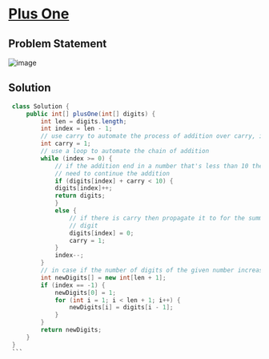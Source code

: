 # [Plus One](https://leetcode.com/problems/plus-one/)
## Problem Statement
   ![image](https://github.com/SiddhantKumarMaurya/vigilant-invention/assets/107787014/b155b67a-830e-4e60-bf0b-1f7ad7f1bed2)
## Solution
   ```java
    class Solution {
        public int[] plusOne(int[] digits) {
            int len = digits.length;
            int index = len - 1;
            // use carry to automate the process of addition over carry, if there is any carry
            int carry = 1;
            // use a loop to automate the chain of addition
            while (index >= 0) {
                // if the addition end in a number that's less than 10 then there's no
                // need to continue the addition
                if (digits[index] + carry < 10) {
                digits[index]++;
                return digits;
                }
                else {
                    // if there is carry then propagate it to for the summation to the left
                    // digit
                    digits[index] = 0;
                    carry = 1;
                }
                index--;
            }
            // in case if the number of digits of the given number increases after addition
            int newDigits[] = new int[len + 1];
            if (index == -1) {           
                newDigits[0] = 1;
                for (int i = 1; i < len + 1; i++) {
                    newDigits[i] = digits[i - 1];
                }
            }
            return newDigits;
        }
    }
    ```
